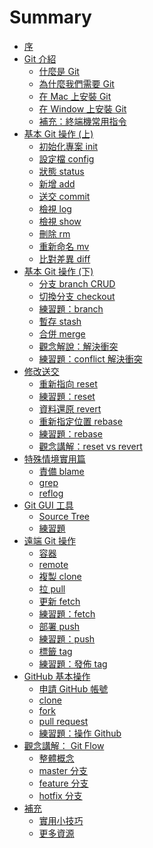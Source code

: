 # Summary

* [序](README.md)
* [Git 介紹]()
  * [什麼是 Git](foundation/what.md)
  * [為什麼我們需要 Git](foundation/why.md)
  * [在 Mac 上安裝 Git](setup/mac.md)
  * [在 Window 上安裝 Git](setup/window.md)
  * [補充：終端機常用指令](foundation/terminal.md)
* [基本 Git 操作 (上)]()
  * [初始化專案 init](command/init.md)
  * [設定檔 config](command/config.md)
  * [狀態 status](command/status.md)
  * [新增 add](command/add.md)
  * [送交 commit](command/commit.md)
  * [檢視 log](command/log.md)
  * [檢視 show](command/show.md)
  * [刪除 rm](command/rm.md)
  * [重新命名 mv](command/mv.md)
  * [比對差異 diff](command/diff.md)
* [基本 Git 操作 (下)]()
  * [分支 branch CRUD](command/branch.md)
  * [切換分支 checkout](command/checkout.md)
  * [練習題：branch](practice/branch.md)
  * [暫存 stash](command/stash.md)
  * [合併 merge](command/merge.md)
  * [觀念解說：解決衝突](foundation/conflict.md)
  * [練習題：conflict 解決衝突](practice/conflict.md)
* [修改送交]()
  * [重新指向 reset](command/reset.md)
  * [練習題：reset](practice/reset.md)
  * [資料還原 revert](command/revert.md)
  * [重新指定位置 rebase](command/rebase.md)
  * [練習題：rebase](practice/rebase.md)
  * [觀念講解：reset vs revert](foundation/reset-vs-revert.md)
* [特殊情境實用篇]()
  * [責備 blame](command/blame.md)
  * [grep](command/grep.md)
  * [reflog](command/reflog.md)
* [Git GUI 工具]()
  * [Source Tree](gui/sourcetree.md)
  * [練習題](gui/practice.md)
* [遠端 Git 操作]()
  * [容器](foundation/container.md)
  * [remote](command/remote.md)
  * [複製 clone](command/clone.md)
  * [拉 pull](command/pull.md)
  * [更新 fetch](command/fetch.md)
  * [練習題：fetch](practice/fetch.md)
  * [部署 push](command/push.md)
  * [練習題：push](practice/push.md)
  * [標籤 tag](command/tag.md)
  * [練習題：發佈 tag](practice/tag.md)
* [GitHub 基本操作](github/README.md)
  * [申請 GitHub 帳號](github/signup.md)
  * [clone](github/clone.md)
  * [fork](github/fork.md)
  * [pull request](github/pr.md)
  * [練習題：操作 Github](practice/github.md)
* [觀念講解： Git Flow]()
  * [整體概念](git-flow/README.md)
  * [master 分支](git-flow/master.md)
  * [feature 分支](git-flow/feature.md)
  * [hotfix 分支](git-flow/hotfix.md)
* [補充]()
  * [實用小技巧](tips.md)
  * [更多資源](resource.md)

<!-- 
  * [issue](github/issue.md)
  * [觀念講解：索引](foundation/index.md)
  * [觀念講解：認識 Git 物件](foundation/object.md)
  * [正確的提交習慣與工作流程](foundation/commit-flow.md)
  * [(進階)cherry pick](command/cherry-pick.md)
  * [bisect](command/bisect.md)
  * [standup](mise/standup.md)
  * [tig](mise/tig.md)
x-->